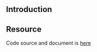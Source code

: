 ## Introduction

## Resource

Code source and document is [here](https://github.com/kcl-lang/artifacthub/tree/main/required-labels)
